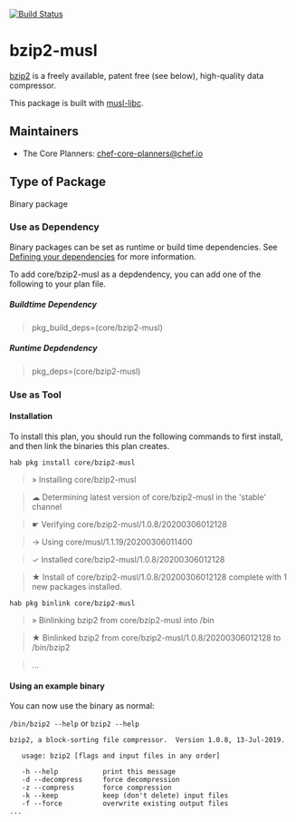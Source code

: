[![Build Status](https://dev.azure.com/chefcorp-partnerengineering/Chef%20Base%20Plans/_apis/build/status/chef-base-plans.bzip2-musl?branchName=master)](https://dev.azure.com/chefcorp-partnerengineering/Chef%20Base%20Plans/_build/latest?definitionId=148&branchName=master)

# bzip2-musl

[bzip2](http://www.bzip.org/) is a freely available, patent free (see below), high-quality data compressor.

This package is built with [musl-libc](https://www.musl-libc.org).

## Maintainers

* The Core Planners: <chef-core-planners@chef.io>

## Type of Package

Binary package

### Use as Dependency

Binary packages can be set as runtime or build time dependencies. See [Defining your dependencies](https://www.habitat.sh/docs/developing-packages/developing-packages/#sts=Define%20Your%20Dependencies) for more information.

To add core/bzip2-musl as a depdendency, you can add one of the following to your plan file.

##### Buildtime Dependency

> pkg_build_deps=(core/bzip2-musl)

##### Runtime Depdendency

> pkg_deps=(core/bzip2-musl)

### Use as Tool

#### Installation

To install this plan, you should run the following commands to first install, and then link the binaries this plan creates.

`hab pkg install core/bzip2-musl`

> » Installing core/bzip2-musl

> ☁ Determining latest version of core/bzip2-musl in the 'stable' channel

> ☛ Verifying core/bzip2-musl/1.0.8/20200306012128

> → Using core/musl/1.1.19/20200306011400

> ✓ Installed core/bzip2-musl/1.0.8/20200306012128

> ★ Install of core/bzip2-musl/1.0.8/20200306012128 complete with 1 new packages installed.

`hab pkg binlink core/bzip2-musl`

> » Binlinking bzip2 from core/bzip2-musl into /bin

> ★ Binlinked bzip2 from core/bzip2-musl/1.0.8/20200306012128 to /bin/bzip2

> ...

#### Using an example binary
You can now use the binary as normal:

`/bin/bzip2 --help` or `bzip2 --help`

```
bzip2, a block-sorting file compressor.  Version 1.0.8, 13-Jul-2019.

   usage: bzip2 [flags and input files in any order]

   -h --help           print this message
   -d --decompress     force decompression
   -z --compress       force compression
   -k --keep           keep (don't delete) input files
   -f --force          overwrite existing output files
...
```

